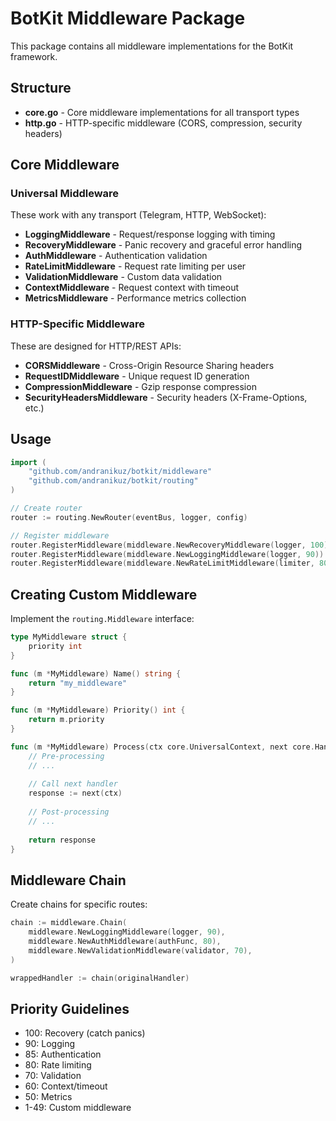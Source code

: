 # BotKit Middleware Package

This package contains all middleware implementations for the BotKit framework.

## Structure

- **core.go** - Core middleware implementations for all transport types
- **http.go** - HTTP-specific middleware (CORS, compression, security headers)

## Core Middleware

### Universal Middleware
These work with any transport (Telegram, HTTP, WebSocket):

- **LoggingMiddleware** - Request/response logging with timing
- **RecoveryMiddleware** - Panic recovery and graceful error handling
- **AuthMiddleware** - Authentication validation
- **RateLimitMiddleware** - Request rate limiting per user
- **ValidationMiddleware** - Custom data validation
- **ContextMiddleware** - Request context with timeout
- **MetricsMiddleware** - Performance metrics collection

### HTTP-Specific Middleware
These are designed for HTTP/REST APIs:

- **CORSMiddleware** - Cross-Origin Resource Sharing headers
- **RequestIDMiddleware** - Unique request ID generation
- **CompressionMiddleware** - Gzip response compression
- **SecurityHeadersMiddleware** - Security headers (X-Frame-Options, etc.)

## Usage

```go
import (
    "github.com/andranikuz/botkit/middleware"
    "github.com/andranikuz/botkit/routing"
)

// Create router
router := routing.NewRouter(eventBus, logger, config)

// Register middleware
router.RegisterMiddleware(middleware.NewRecoveryMiddleware(logger, 100))
router.RegisterMiddleware(middleware.NewLoggingMiddleware(logger, 90))
router.RegisterMiddleware(middleware.NewRateLimitMiddleware(limiter, 80))
```

## Creating Custom Middleware

Implement the `routing.Middleware` interface:

```go
type MyMiddleware struct {
    priority int
}

func (m *MyMiddleware) Name() string {
    return "my_middleware"
}

func (m *MyMiddleware) Priority() int {
    return m.priority
}

func (m *MyMiddleware) Process(ctx core.UniversalContext, next core.HandlerFunc) core.Response {
    // Pre-processing
    // ...
    
    // Call next handler
    response := next(ctx)
    
    // Post-processing
    // ...
    
    return response
}
```

## Middleware Chain

Create chains for specific routes:

```go
chain := middleware.Chain(
    middleware.NewLoggingMiddleware(logger, 90),
    middleware.NewAuthMiddleware(authFunc, 80),
    middleware.NewValidationMiddleware(validator, 70),
)

wrappedHandler := chain(originalHandler)
```

## Priority Guidelines

- 100: Recovery (catch panics)
- 90: Logging
- 85: Authentication
- 80: Rate limiting
- 70: Validation
- 60: Context/timeout
- 50: Metrics
- 1-49: Custom middleware